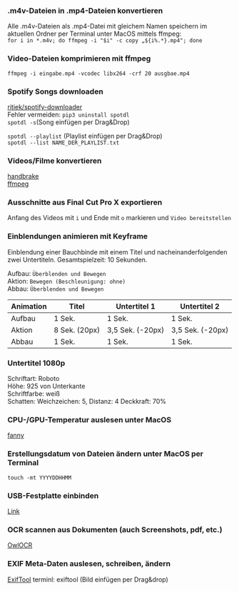 ### .m4v-Dateien in .mp4-Dateien konvertieren
Alle .m4v-Dateien als .mp4-Datei mit gleichem Namen speichern im aktuellen Ordner per Terminal unter MacOS mittels ffmpeg: <br>
```for i in *.m4v; do ffmpeg -i "$i" -c copy „${i%.*}.mp4"; done```<br>

### Video-Dateien komprimieren mit ffmpeg
```ffmpeg -i eingabe.mp4 -vcodec libx264 -crf 20 ausgbae.mp4```<br>

### Spotify Songs downloaden
[ritiek/spotify-downloader](https://github.com/ritiek/spotify-downloader)<br>
Fehler vermeiden: ```pip3 uninstall spotdl```<br>
```spotdl -s```(Song einfügen per Drag&Drop)<br>

```spotdl --playlist``` (Playlist einfügen per Drag&Drop)<br>
```spotdl --list NAME_DER_PLAYLIST.txt```<br>

### Videos/Filme konvertieren
[handbrake](https://handbrake.fr)<br>
[ffmpeg](https://ffmpeg.org)<br>

### Ausschnitte aus Final Cut Pro X exportieren
Anfang des Videos mit ```i``` und Ende mit ```o``` markieren und ```Video bereitstellen```<br>

### Einblendungen animieren mit Keyframe
Einblendung einer Bauchbinde mit einem Titel und nacheinanderfolgenden zwei Untertiteln. Gesamtspielzeit: 10 Sekunden.<br>

Aufbau: ```Überblenden und Bewegen```<br>
Aktion: ```Bewegen (Beschleunigung: ohne)```<br>
Abbau: ```Überblenden und Bewegen```<br>

| Animation | Titel         | Untertitel 1     | Untertitel 2     |
| --------- | ------------- | ---------------- | ---------------- |
| Aufbau    | 1 Sek.        | 1 Sek.           | 1 Sek.           |
| Aktion    | 8 Sek. (20px) | 3,5 Sek. (-20px) | 3,5 Sek. (-20px) |
| Abbau     | 1 Sek.        | 1 Sek.           | 1 Sek.           |

### Untertitel 1080p
Schriftart: Roboto<br>
Höhe: 925 von Unterkante<br>
Schriftfarbe: weiß<br>
Schatten: Weichzeichen: 5, Distanz: 4 Deckkraft: 70%<br>

### CPU-/GPU-Temperatur auslesen unter MacOS
[fanny](https://github.com/DanielStormApps/Fanny)<br>

### Erstellungsdatum von Dateien ändern unter MacOS per Terminal
```touch -mt YYYYDDHHMM ```<br>

### USB-Festplatte einbinden
[Link](https://jankarres.de/2013/01/raspberry-pi-usb-stick-und-usb-festplatte-einbinden/)<br>

### OCR scannen aus Dokumenten (auch Screenshots, pdf, etc.)
[OwlOCR](https://owlocr.com)<br>

### EXIF Meta-Daten auslesen, schreiben, ändern
[ExifTool](https://exiftool.org)
terminl: exiftool (Bild einfügen per Drag&drop)<br>
